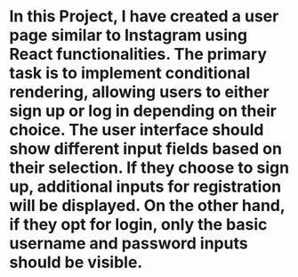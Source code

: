# In this Project, I have created a user page similar to Instagram using React functionalities. The primary task is to implement conditional rendering, allowing users to either sign up or log in depending on their choice. The user interface should show different input fields based on their selection. If they choose to sign up, additional inputs for registration will be displayed. On the other hand, if they opt for login, only the basic username and password inputs should be visible.
